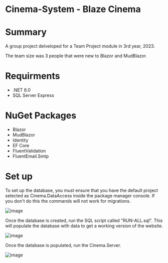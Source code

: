 # Cinema-System - Blaze Cinema

# Summary
A group project delveloped for a Team Project module in 3rd year, 2023.

The team size was 3 people that were new to Blazor and MudBlazor.

# Requirments
- .NET 6.0
- SQL Server Express

# NuGet Packages
- Blazor 
- MudBlazor
- Identity
- EF Core
- FluentValidation
- FluentEmail.Smtp

# Set up
To set up the database, you must ensure that you have the default project selected as Cinema.DataAccess inside the package manager console. 
If you don't do this the commands will not work for migrations.

![image](https://user-images.githubusercontent.com/61046303/235925152-ce391776-0f7f-46ac-a430-048b9e487c99.png)

Once the database is created, run the SQL script called "RUN-ALL.sql". This will populate the database with data to get a working 
version of the website.

![image](https://user-images.githubusercontent.com/61046303/235926367-5eedd464-a0bf-4dbc-a422-c6a656e6d33c.png)

Once the database is populated, run the Cinema.Server.

![image](https://user-images.githubusercontent.com/61046303/235926687-d2b9d73b-6cdf-4919-b948-ec6a8f1e1c3d.png)


